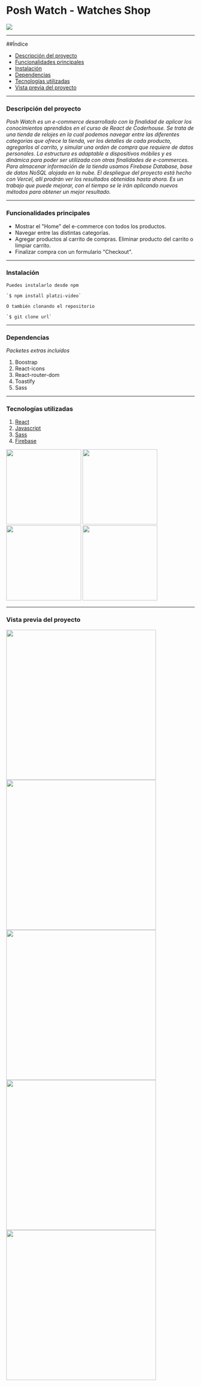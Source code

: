 # Posh Watch - Watches Shop

<p align="left">
  <img src="https://img.shields.io/badge/STATUS-EN%20DESAROLLO-green">
</p>

***

##Índice

* [Descripción del proyecto](#Descripción-del-proyecto)
* [Funcionalidades principales](#Funcionalidades-principales)
* [Instalación](#Instalación)
* [Dependencias](#Dependencias)
* [Tecnologías utilizadas](#Tecnologías-utilizadas)
* [Vista previa del proyecto](#Vista-previa-del-proyecto)

***

### Descripción del proyecto

_Posh Watch es un e-commerce desarrollado con la finalidad de aplicar los conocimientos aprendidos en el curso de React de Coderhouse. Se trata de una tienda de relojes en la cual podemos navegar entre las diferentes categorías que ofrece la tienda, ver los detalles de cada producto, agregarlos al carrito, y simular una orden de compra que requiere de datos personales. La estructura es adaptable a dispositivos móbiles y es dinámica para poder ser utilizada con otras finalidades de e-commerces. Para almacenar información de la tienda usamos Firebase Database, base de datos NoSQL alojada en la nube. El despliegue del proyecto está hecho con Vercel, allí prodrán ver los resultados obtenidos hasta ahora. Es un trabajo que puede mejorar, con el tiempo se le irán aplicando nuevos métodos para obtener un mejor resultado._

***

### Funcionalidades principales

- Mostrar el "Home" del e-commerce con todos los productos.
- Navegar entre las distintas categorías.
- Agregar productos al carrito de compras. Eliminar producto del carrito o limpiar carrito.
- Finalizar compra con un formulario "Checkout".

***

### Instalación

```
Puedes instalarlo desde npm

`$ npm install platzi-video`

O también clonando el repositorio

`$ git clone url`
```

***

### Dependencias
*Packetes extras incluídos*
1. Boostrap
2. React-icons
3. React-router-dom
4. Toastify
5. Sass

***

### Tecnologías utilizadas

1. [React](https://es.reactjs.org/)
2. [Javascript](https://www.javascript.com/)
3. [Sass](https://sass-lang.com/)
4. [Firebase](https://firebase.google.com/?hl=es-419&gclid=CjwKCAiAhKycBhAQEiwAgf19emqBEj6dhRpGgwAV5F5nzvJLlAmekCO9Y7wKcdhj9ttCmvKn2OGmlhoCcD4QAvD_BwE&gclsrc=aw.ds)

<div aling="center">
  <img src="https://user-images.githubusercontent.com/48769662/205469961-5c844022-f51f-4c32-9055-68dc64c70464.png" width="200px" heigth="200px">
  
  
  <img src="https://user-images.githubusercontent.com/48769662/205469662-4dc315a0-eacd-420d-9931-3fb0f8d8d940.png" width="200px" heigth="200px">
  
  
  <img src="https://user-images.githubusercontent.com/48769662/205469994-b0120080-85cb-47d9-a435-d273ac92a7e3.png" width="200px" heigth="200px">
  
  
  <img src="https://user-images.githubusercontent.com/48769662/205469705-4676ef15-8a78-478b-a913-650b3c8730de.png" width="200px" heigth="200px">
</div>

***

### Vista previa del proyecto

<div aling="center">
    <img src="https://user-images.githubusercontent.com/48769662/205637564-f930a663-3020-47c7-a544-24dff11d7e7d.png" width="400px" heigth="400px">
    <img src="https://user-images.githubusercontent.com/48769662/205637726-fa51e9a9-d3cc-4330-9189-7d72f01873b5.png" width="400px" heigth="400px">
    <img src="https://user-images.githubusercontent.com/48769662/205637793-47d413b1-92dc-4616-b09d-8781b0c50d7e.png" width="400px" heigth="400px">
    <img src="https://user-images.githubusercontent.com/48769662/205637564-f930a663-3020-47c7-a544-24dff11d7e7d.png" width="400px" heigth="400px">
    <img src="https://user-images.githubusercontent.com/48769662/205637564-f930a663-3020-47c7-a544-24dff11d7e7d.png" width="400px" heigth="400px">
</div>
